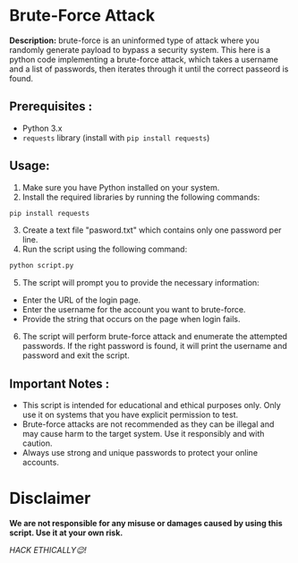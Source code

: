 
# Brute-Force Attack
**Description:**  brute-force is an uninformed type of attack where you randomly generate payload to bypass a security system. This here is a python code implementing a brute-force attack, which takes a username and a list of passwords, then iterates through it until the correct passeord is found.

## Prerequisites :
- Python 3.x
- `requests` library (install with `pip install requests`)

## Usage:
1. Make sure you have Python installed on your system.
2. Install the required libraries by running the following commands:

  ```python
  pip install requests
  ```
3. Create a text file "pasword.txt" which contains only one password per line.
4. Run the script using the following command:

```python
python script.py
```

5. The script will prompt you to provide the necessary information:

- Enter the URL of the login page.
- Enter the username for the account you want to brute-force.
- Provide the string that occurs on the page when login fails.
  
6. The script will perform  brute-force attack and enumerate the attempted passwords. If the right password is found, it will print the username and password and exit the script.

## Important Notes :
- This script is intended for educational and ethical purposes only. Only use it on systems that you have explicit permission to test.
- Brute-force attacks are not recommended as they can be illegal and may cause harm to the target system. Use it responsibly and with caution.
- Always use strong and unique passwords to protect your online accounts.

# Disclaimer
**We are not responsible for any misuse or damages caused by using this script. Use it at your own risk.**

*HACK ETHICALLY😉!*
